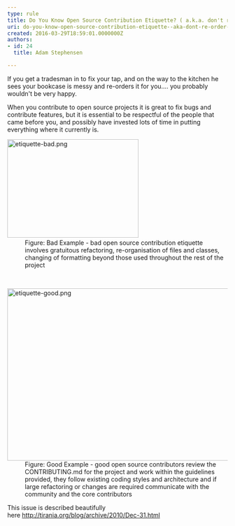 ```yaml
---
type: rule
title: Do You Know Open Source Contribution Etiquette? ( a.k.a. don't re-order my house when you fix my tap)
uri: do-you-know-open-source-contribution-etiquette--aka-dont-re-order-my-house-when-you-fix-my-tap
created: 2016-03-29T18:59:01.0000000Z
authors:
- id: 24
  title: Adam Stephensen

---
```




<span class='intro'> <p>If you get a tradesman in to fix your tap, and on the way to the kitchen he sees your bookcase is messy and re-orders it for you.... you probably wouldn't be very happy.</p><p>When you contribute to open source projects it is great to fix bugs and contribute features, but it is essential to be respectful of the people that came before you, and possibly have invested lots of time in putting everything where it currently is.<br></p> </span>

<dl class="badImage"><dt>​<img src="/PublishingImages/etiquette-bad.png" alt="etiquette-bad.png" style="width&#58;300px;height&#58;225px;" /></dt><dd>Figure&#58; Bad Example - bad open source contribution etiquette involves gratuitous refactoring, re-organisation of files and classes, changing of formatting beyond those used throughout the rest of the project</dd></dl>​​ 
<dl class="goodImage"><dt>
      <img src="/PublishingImages/etiquette-good.png" alt="etiquette-good.png" style="width&#58;700px;height&#58;394px;" />
   </dt><dd>Figure&#58; Good Example - good open source contributors review the CONTRIBUTING.md for the project and work within the guidelines provided, they follow existing coding styles and architecture and if large refactoring or changes are required communicate with the community and the core contributors​​</dd></dl><p><span class="s1">This issue is described beautifully here&#160;<a href="http&#58;//tirania.org/blog/archive/2010/Dec-31.html"><span class="s2">http&#58;//tirania.org/blog/archive/2010/Dec-31.html</span></a>​</span>​</p>


